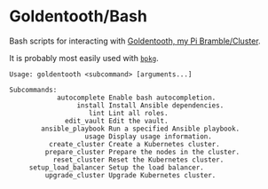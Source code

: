 # Goldentooth/Bash

Bash scripts for interacting with [Goldentooth, my Pi Bramble/Cluster](https://github.com/goldentooth/).

It is probably most easily used with [`bpkg`](https://github.com/bpkg/bpkg).

```
Usage: goldentooth <subcommand> [arguments...]

Subcommands:
            autocomplete Enable bash autocompletion.
                 install Install Ansible dependencies.
                    lint Lint all roles.
              edit_vault Edit the vault.
        ansible_playbook Run a specified Ansible playbook.
                   usage Display usage information.
          create_cluster Create a Kubernetes cluster.
         prepare_cluster Prepare the nodes in the cluster.
           reset_cluster Reset the Kubernetes cluster.
     setup_load_balancer Setup the load balancer.
         upgrade_cluster Upgrade Kubernetes cluster.
```
